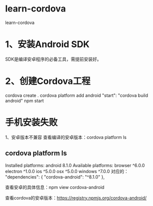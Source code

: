 # learn-cordova
learn-cordova

# 1、安装Android SDK
SDK是编译安卓程序的必备工具，需提前安装好。

# 2、创建Cordova工程
cordova create .
cordova platform add android
"start": "cordova build android"
npm start

# 手机安装失败
1、安卓版本不兼容
查看编译的安卓版本：cordova platform ls
## cordova platform ls
Installed platforms:
  android 8.1.0
Available platforms:
  browser ^6.0.0
  electron ^1.0.0
  ios ^5.0.0
  osx ^5.0.0
  windows ^7.0.0
对应的：
  "dependencies": {
        "cordova-android": "^8.1.0"
    },

查看安卓的具体信息：npm view cordova-android

查看cordova的安卓版本：https://registry.npmjs.org/cordova-android/
